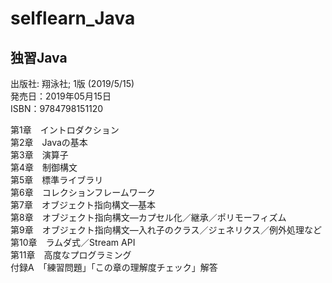 # selflearn_Java

## 独習Java  
出版社: 翔泳社; 1版 (2019/5/15)  
発売日：2019年05月15日  
ISBN：9784798151120  

第1章　イントロダクション  
第2章　Javaの基本  
第3章　演算子  
第4章　制御構文  
第5章　標準ライブラリ  
第6章　コレクションフレームワーク  
第7章　オブジェクト指向構文―基本  
第8章　オブジェクト指向構文―カプセル化／継承／ポリモーフィズム  
第9章　オブジェクト指向構文―入れ子のクラス／ジェネリクス／例外処理など  
第10章　ラムダ式／Stream API  
第11章　高度なプログラミング  
付録A　「練習問題」「この章の理解度チェック」解答  
